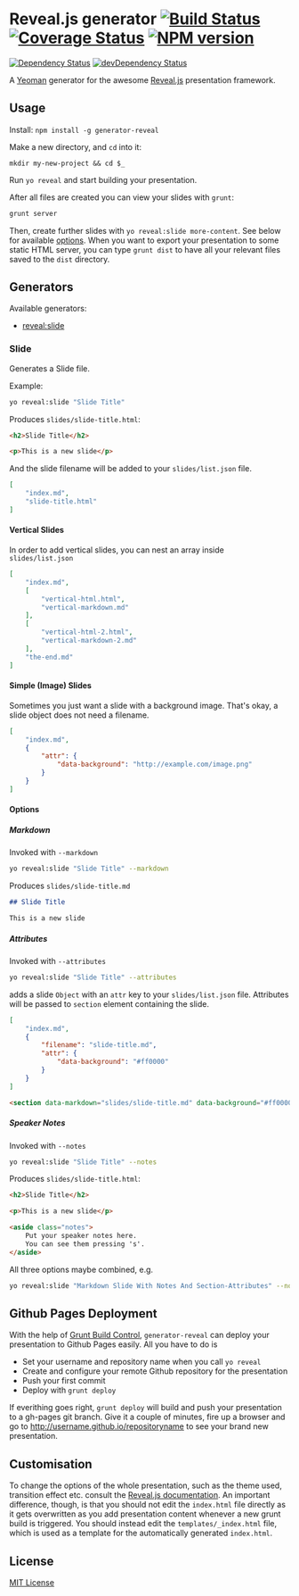 # Reveal.js generator [![Build Status](https://travis-ci.org/slara/generator-reveal.svg?branch=master)](https://travis-ci.org/slara/generator-reveal) [![Coverage Status](https://img.shields.io/coveralls/slara/generator-reveal.svg)](https://coveralls.io/r/slara/generator-reveal?branch=master) [![NPM version](https://badge.fury.io/js/generator-reveal.svg)](http://badge.fury.io/js/generator-reveal)
 [![Dependency Status](https://david-dm.org/slara/generator-reveal.svg)](https://david-dm.org/slara/generator-reveal) [![devDependency Status](https://david-dm.org/slara/generator-reveal/dev-status.svg)](https://david-dm.org/slara/generator-reveal#info=devDependencies)

A [Yeoman](http://yeoman.io) generator for the awesome [Reveal.js](http://lab.hakim.se/reveal-js/) presentation framework.

## Usage

Install:  `npm install -g generator-reveal`

Make a new directory, and `cd` into it:
```
mkdir my-new-project && cd $_
```

Run `yo reveal` and start building your presentation.

After all files are created you can view your slides with `grunt`:

```bash
grunt server
```

Then, create further slides with `yo reveal:slide more-content`. See below for available [options](#options). When you want to export your presentation to some static HTML server, you can type `grunt dist` to have all your relevant files saved to the `dist` directory.

## Generators

Available generators:

* [reveal:slide](#slide)

### Slide
Generates a Slide file.

Example:
```bash
yo reveal:slide "Slide Title"
```

Produces `slides/slide-title.html`:

```html
<h2>Slide Title</h2>

<p>This is a new slide</p>
```

And the slide filename will be added to your `slides/list.json` file.

```json
[
    "index.md",
    "slide-title.html"
]
```

#### Vertical Slides

In order to add vertical slides, you can nest an array inside `slides/list.json`

```json
[
    "index.md",
    [
        "vertical-html.html",
        "vertical-markdown.md"
    ],
    [
        "vertical-html-2.html",
        "vertical-markdown-2.md"
    ],
    "the-end.md"
]
```

#### Simple (Image) Slides

Sometimes you just want a slide with a background image. That's okay, a slide object does not need a filename.

```json
[
    "index.md",
    {
        "attr": {
            "data-background": "http://example.com/image.png"
        }
    }
]
```

#### Options

##### Markdown

Invoked with `--markdown`

```bash
yo reveal:slide "Slide Title" --markdown
```

Produces `slides/slide-title.md`


```markdown
## Slide Title

This is a new slide
```

##### Attributes

Invoked with `--attributes`

```bash
yo reveal:slide "Slide Title" --attributes
```

adds a slide `Object` with an `attr` key to your `slides/list.json` file. Attributes will be passed to `section` element containing the slide.

```json
[
    "index.md",
    {
        "filename": "slide-title.md",
        "attr": {
            "data-background": "#ff0000"
        }
    }
]
```

```html
<section data-markdown="slides/slide-title.md" data-background="#ff0000"></section>
```

##### Speaker Notes

Invoked with `--notes`

```bash
yo reveal:slide "Slide Title" --notes
```

Produces `slides/slide-title.html`:

```html
<h2>Slide Title</h2>

<p>This is a new slide</p>

<aside class="notes">
    Put your speaker notes here.
    You can see them pressing 's'.
</aside>
```

All three options maybe combined, e.g.

```bash
yo reveal:slide "Markdown Slide With Notes And Section-Attributes" --notes --attributes --markdown
```

## Github Pages Deployment

With the help of [Grunt Build Control](https://github.com/robwierzbowski/grunt-build-control), `generator-reveal` can deploy your presentation to Github Pages easily. All you have to do is

* Set your username and repository name when you call `yo reveal`
* Create and configure your remote Github repository for the presentation
* Push your first commit
* Deploy with `grunt deploy`

If everithing goes right, `grunt deploy` will build and push your presentation to a gh-pages git branch. Give it a couple of minutes, fire up a browser and go to http://username.github.io/repositoryname to see your brand new presentation.



## Customisation

To change the options of the whole presentation, such as the theme used,
transition effect etc. consult the
[Reveal.js documentation](https://github.com/hakimel/reveal.js#readme).
An important difference, though, is that you should not edit the `index.html`
file directly as it gets overwritten as you add presentation content
whenever a new grunt build is triggered.
You should instead edit the `templates/_index.html` file, which is used as a
template for the automatically generated `index.html`.

## License
[MIT License](http://en.wikipedia.org/wiki/MIT_License)
